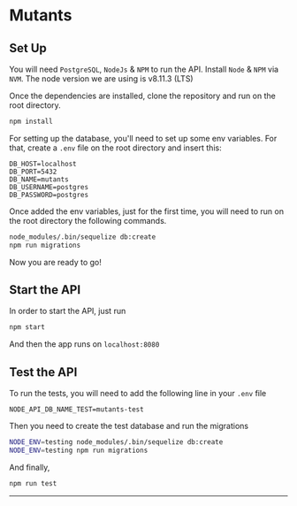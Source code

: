 # Mutants

## Set Up
You will need `PostgreSQL`, `NodeJs` & `NPM` to run the API. Install `Node` & `NPM` via `NVM`. The node version we are using is v8.11.3 (LTS)

Once the dependencies are installed, clone the repository and run on the root directory.
```bash
npm install
```

For setting up the database, you'll need to set up some env variables. For that, create a `.env` file on the root directory and insert this:

```
DB_HOST=localhost
DB_PORT=5432
DB_NAME=mutants
DB_USERNAME=postgres
DB_PASSWORD=postgres
```

Once added the env variables, just for the first time, you will need to run on the root directory the following commands.

```bash
node_modules/.bin/sequelize db:create
npm run migrations
```

Now you are ready to go!

## Start the API

In order to start the API, just run 

```bash
npm start
```

And then the app runs on `localhost:8080`


## Test the API

To run the tests, you will need to add the following line in your `.env` file

```
NODE_API_DB_NAME_TEST=mutants-test
```

Then you need to create the test database and run the migrations

```bash
NODE_ENV=testing node_modules/.bin/sequelize db:create
NODE_ENV=testing npm run migrations
```
And finally,

```bash
npm run test
```

--------------------------------------------------------------------------------
